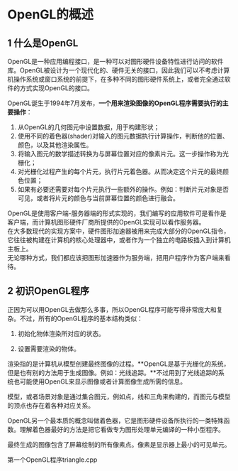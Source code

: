 # OpenGL的概述       

## 1 什么是OpenGL   

OpenGL是一种应用编程接口，是一种可以对图形硬件设备特性进行访问的软件库。OpenGL被设计为一个现代化的、硬件无关的接口，因此我们可以不考虑计算机操作系统或窗口系统的前提下，在多种不同的图形硬件系统上，或者完全通过软件的方式实现OpenGL的接口。 

OpenGL诞生于1994年7月发布，**一个用来渲染图像的OpenGL程序需要执行的主要操作**：

1. 从OpenGL的几何图元中设置数据，用于构建形状；
2. 使用不同的着色器(shader)对输入的图元数据执行计算操作，判断他的位置、颜色，以及其他渲染属性。
3. 将输入图元的数学描述转换为与屏幕位置对应的像素片元。这一步操作称为光栅化；
4. 对光栅化过程产生的每个片元，执行片元着色器。从而决定这个片元的最终颜色位置；
5. 如果有必要还需要对每个片元执行一些额外的操作。例如：判断片元对象是否可见，或者将片元的颜色与当前屏幕位置的颜色进行融合。  

OpenGL是使用客户端-服务器端的形式实现的，我们编写的应用软件可是看作是客户端，而计算机图形硬件厂商所提供的OpenGL实现可以看作服务器。  
在大多数现代的实现方案中，硬件图形加速器被用来完成大部分的OpenGL指令，它往往被构建在计算机的核心处理器中，或者作为一个独立的电路板插入到计算机主板上。   
无论哪种方式，我们都应该把图形加速器作为服务端，把用户程序作为客户端来看待。  

## 2 初识OpenGL程序   

正因为可以用OpenGL去做那么多事，所以OpenGL程序可能写得非常庞大和复杂。不过，所有的OpenGL程序的基本结构类似：
1. 初始化物体渲染所对应的状态。

2. 设置需要渲染的物体。  

渲染指的是计算机从模型创建最终图像的过程。**OpenGL是基于光栅化的系统，但是也有别的方法用于生成图像。例如：光线追踪。**不过用到了光线追踪的系统也可能使用OpenGL来显示图像或者计算图像生成所需的信息。

模型，或者场景对象是通过集合图元，例如点，线和三角来构建的，而图元与模型的顶点也存在着各种对应关系。 

OpenGL另一个最本质的概念叫做着色器，它是图形硬件设备所执行的一类特殊函数。理解着色器最好的方法是把它看做专为图形处理单元编译的一种小型程序。

最终生成的图像包含了屏幕绘制的所有像素点。像素是显示器上最小的可见单元。

第一个OpenGL程序triangle.cpp  















